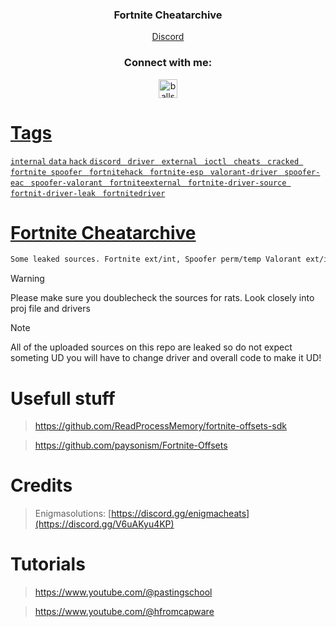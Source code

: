 
  <h3 align="center">Fortnite Cheatarchive</h3>

  <p align="center">
    <a href="[https://discord.gg/nexustools](https://discord.gg/V6uAKyu4KP)">Discord</a>
  </p>

  <h3 align="center">Connect with me:</h3>
<p align="center">
<a href="https://discord.com/users/1202026685789393026" target="blank"><img align="center" src="https://raw.githubusercontent.com/rahuldkjain/github-profile-readme-generator/master/src/images/icons/Social/discord.svg" alt="balls" height="30" 
</p>

# Tags
```internal```
```data```
```hack```
```discord ```
```driver ```
```external ```
```ioctl ```
```cheats ```
```cracked ```
```fortnite spoofer ```
```fortnitehack ```
```fortnite-esp ```
```valorant-driver ```
```spoofer-eac ```
```spoofer-valorant ```
```fortniteexternal ```
```fortnite-driver-source ```
```fortnit-driver-leak ```
```fortnitedriver```

# Fortnite Cheatarchive

```sh 
Some leaked sources. Fortnite ext/int, Spoofer perm/temp Valorant ext/int.
```

> [!Warning]
> Please make sure you doublecheck the sources for rats. Look closely into proj file and drivers

> [!Note]
> All of the uploaded sources on this repo are leaked so do not expect someting UD you will have to change driver and overall code to make it UD!


# Usefull stuff

> https://github.com/ReadProcessMemory/fortnite-offsets-sdk

> https://github.com/paysonism/Fortnite-Offsets

# Credits 

> Enigmasolutions: [https://discord.gg/enigmacheats](https://discord.gg/V6uAKyu4KP)


# Tutorials

> https://www.youtube.com/@pastingschool

> https://www.youtube.com/@hfromcapware






